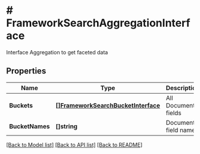 # # FrameworkSearchAggregationInterface
Interface Aggregation to get faceted data

## Properties 


Name | Type | Description | Notes
------------ | ------------- | ------------- | -------------
**Buckets**| [**[]FrameworkSearchBucketInterface**](FrameworkSearchBucketInterface.md) | All Document fields  |
**BucketNames**| **[]string** | Document field names  |


[[Back to Model list]](../../README.md#models) [[Back to API list]](../../README.md#endpoints) [[Back to README]](../../README.md)

